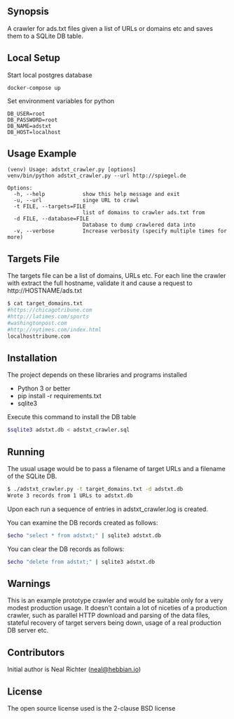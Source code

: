 ## Synopsis

A crawler for ads.txt files given a list of URLs or domains etc and saves them to a SQLite DB table.

## Local Setup
Start local postgres database
```
docker-compose up
```
Set environment variables for python
```
DB_USER=root
DB_PASSWORD=root
DB_NAME=adstxt
DB_HOST=localhost
```

## Usage Example
```
(venv) Usage: adstxt_crawler.py [options]
venv/bin/python adstxt_crawler.py --url http://spiegel.de

Options:
  -h, --help            show this help message and exit
  -u, --url             singe URL to crawl
  -t FILE, --targets=FILE
                        list of domains to crawler ads.txt from
  -d FILE, --database=FILE
                        Database to dump crawlered data into
  -v, --verbose         Increase verbosity (specify multiple times for more)
```
## Targets File 

The targets file can be a list of domains, URLs etc.  For each line the crawler with extract the full hostname, validate it and cause a request to http://HOSTNAME/ads.txt

``` bash
$ cat target_domains.txt 
#https://chicagotribune.com
#http://latimes.com/sports
#washingtonpost.com
#http://nytimes.com/index.html
localhosttribune.com
```

## Installation

The project depends on these libraries and programs installed

* Python 3 or better
* pip install -r requirements.txt
* sqlite3

Execute this command to install the DB table 
``` bash
$sqlite3 adstxt.db < adstxt_crawler.sql 
```

## Running

The usual usage would be to pass a filename of target URLs and a filename of the SQLite DB.

``` bash
$ ./adstxt_crawler.py -t target_domains.txt -d adstxt.db
Wrote 3 records from 1 URLs to adstxt.db
```

Upon each run a sequence of entries in adstxt_crawler.log is created.

You can examine the DB records created as follows:
``` bash
$echo "select * from adstxt;" | sqlite3 adstxt.db
```
You can clear the DB records as follows:
``` bash
$echo "delete from adstxt;" | sqlite3 adstxt.db
```

## Warnings 

This is an example prototype crawler and would be suitable only for a very modest production usage.  It doesn't contain a lot of niceties of a production crawler, such as parallel HTTP download and parsing of the data files, stateful recovery of target servers being down, usage of a real production DB server etc.

## Contributors

Initial author is Neal Richter (neal@hebbian.io)

## License

The open source license used is the 2-clause BSD license


